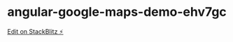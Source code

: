 # angular-google-maps-demo-ehv7gc

[Edit on StackBlitz ⚡️](https://stackblitz.com/edit/angular-google-maps-demo-ehv7gc)